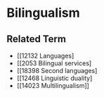 # Bilingualism  

## Related Term

- [[12132 Languages]
- [[2053 Bilingual services]
- [[18398 Second languages]
- [[12468 Linguistic duality]
- [[14023 Multilingualism]]  

